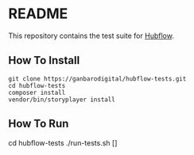 # README

This repository contains the test suite for [Hubflow](https://datasift.github.io/gitflow/).

## How To Install

    git clone https://ganbarodigital/hubflow-tests.git
    cd hubflow-tests
    composer install
    vendor/bin/storyplayer install

## How To Run

   cd hubflow-tests
   ./run-tests.sh <hubflow-branch> [<path-to-stories>]